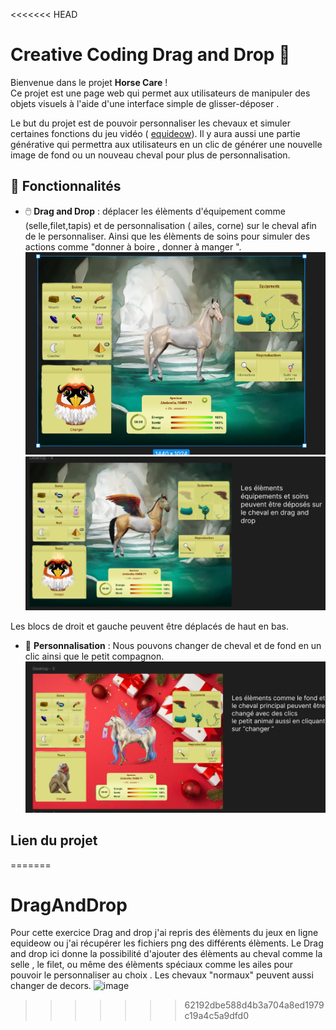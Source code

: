 <<<<<<< HEAD
# Creative Coding Drag and Drop 🎨

Bienvenue dans le projet **Horse Care** !  
Ce projet est une page web qui permet aux utilisateurs de manipuler des objets visuels à l'aide d'une interface simple de glisser-déposer . 

Le but du projet est de pouvoir personnaliser les chevaux et simuler certaines fonctions du jeu vidéo ( [equideow](https://www.equideow.com/)).
Il y aura aussi une partie générative qui permettra aux utilisateurs en un clic de générer une nouvelle image de fond ou un nouveau cheval pour plus de personnalisation.


## 🚀 Fonctionnalités

- 🖱️ **Drag and Drop** : déplacer les élèments d'équipement comme (selle,filet,tapis) et de personnalisation ( ailes, corne) sur le cheval afin de le personnaliser. Ainsi que les élèments de soins pour simuler des actions comme "donner à boire , donner à manger ".
  ![Image](images/Nouveau%20dossier/cheval0.png)
![Image](images/Nouveau%20dossier/cheval2.png)

Les blocs de droit et gauche peuvent être déplacés de haut en bas. 
  
- 🎨 **Personnalisation** : Nous pouvons changer de cheval et de fond en un clic ainsi que le petit compagnon.
 ![Image](images/Nouveau%20dossier/cheval1.png)

## Lien du projet 
=======
# DragAndDrop
Pour cette exercice Drag and drop j'ai repris des élèments du jeux en ligne equideow ou j'ai récupérer les fichiers png des différents élèments. Le Drag and drop ici donne la possibilité d'ajouter des élèments au cheval comme la selle , le filet, ou même des élèments spéciaux comme les ailes pour pouvoir le personnaliser au choix .
Les chevaux "normaux" peuvent aussi changer de decors.
![image](https://github.com/user-attachments/assets/73eb41de-0384-4dda-94b8-b52ece4c180c)
>>>>>>> 62192dbe588d4b3a704a8ed1979c19a4c5a9dfd0


